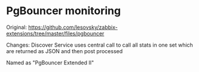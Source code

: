 # PgBouncer monitoring

Original: https://github.com/lesovsky/zabbix-extensions/tree/master/files/pgbouncer

Changes:
Discover Service uses central call to call all stats in one set which are returned as JSON and then post processed

Named as "PgBouncer Extended II"
